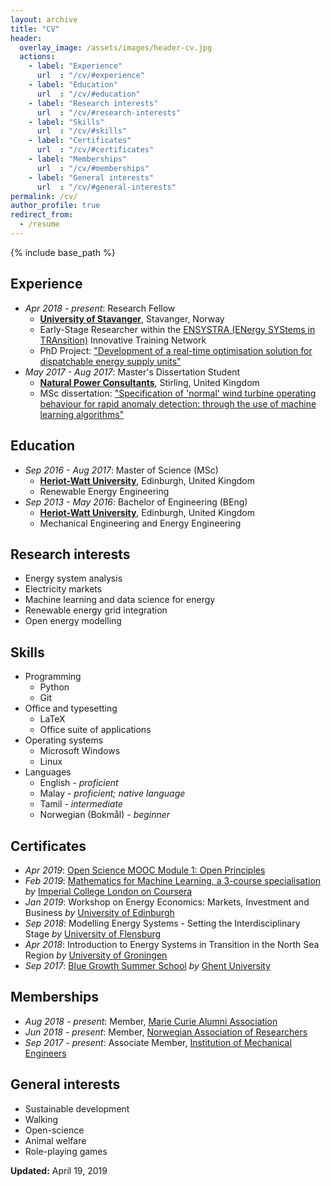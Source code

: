 ```yaml
---
layout: archive
title: "CV"
header:
  overlay_image: /assets/images/header-cv.jpg
  actions:
    - label: "Experience"
      url  : "/cv/#experience"
    - label: "Education"
      url  : "/cv/#education" 
    - label: "Research interests"
      url  : "/cv/#research-interests" 
    - label: "Skills"
      url  : "/cv/#skills" 
    - label: "Certificates"
      url  : "/cv/#certificates" 
    - label: "Memberships"
      url  : "/cv/#memberships"
    - label: "General interests"
      url  : "/cv/#general-interests" 
permalink: /cv/
author_profile: true
redirect_from:
  - /resume
---
```


{% include base_path %}

## Experience

* *Apr 2018 - present*: Research Fellow
  * [**University of Stavanger**](https://www.uis.no/), Stavanger, Norway
  * Early-Stage Researcher within the [ENSYSTRA (ENergy SYStems in TRAnsition)](https://ensystra.eu/) Innovative Training Network
  * PhD Project: ["Development of a real-time optimisation solution for dispatchable energy supply units"](https://ensystra.eu/nithiya-streethran/)
* *May 2017 - Aug 2017*: Master's Dissertation Student
  * [**Natural Power Consultants**](https://www.naturalpower.com/), Stirling, United Kingdom
  * MSc dissertation: ["Specification of 'normal' wind turbine operating behaviour for rapid anomaly detection: through the use of machine learning algorithms"](https://github.com/nmstreethran/WindTurbineClassification)

## Education

* *Sep 2016 - Aug 2017*: Master of Science (MSc)
  * [**Heriot-Watt University**](https://www.hw.ac.uk/), Edinburgh, United Kingdom
  * Renewable Energy Engineering
* *Sep 2013 - May 2016*: Bachelor of Engineering (BEng)
  * [**Heriot-Watt University**](https://www.hw.ac.uk/), Edinburgh, United Kingdom
  * Mechanical Engineering and Energy Engineering

## Research interests

* Energy system analysis
* Electricity markets
* Machine learning and data science for energy
* Renewable energy grid integration
* Open energy modelling

## Skills

* Programming
  * Python
  * Git
* Office and typesetting
  * LaTeX
  * Office suite of applications
* Operating systems
  * Microsoft Windows
  * Linux
* Languages
  * English - *proficient*
  * Malay - *proficient; native language*
  * Tamil - *intermediate*
  * Norwegian (Bokmål) - *beginner*

## Certificates

* *Apr 2019*: [Open Science MOOC Module 1: Open Principles](https://eliademy.com/cert/51789a843b13a9e9fc1dd4b73003641a.html)
* *Feb 2019*: [Mathematics for Machine Learning, a 3-course specialisation](https://www.coursera.org/account/accomplishments/specialization/G2PWUQQKSCX9) *by* [Imperial College London on Coursera](https://www.coursera.org/imperial)
* *Jan 2019*: Workshop on Energy Economics: Markets, Investment and Business *by* [University of Edinburgh](https://www.ed.ac.uk/)
* *Sep 2018*: Modelling Energy Systems - Setting the Interdisciplinary Stage *by* [University of Flensburg](https://www.uni-flensburg.de/en/)
* *Apr 2018*: Introduction to Energy Systems in Transition in the North Sea Region *by* [University of Groningen](https://www.rug.nl/)
* *Sep 2017*: [Blue Growth Summer School](http://www.bluegrowth.ugent.be/summerschool/) *by* [Ghent University](https://www.ugent.be/)

## Memberships

* *Aug 2018 - present*: Member, [Marie Curie Alumni Association](https://www.mariecuriealumni.eu/)
* *Jun 2018 - present*: Member, [Norwegian Association of Researchers](https://www.forskerforbundet.no/english/)
* *Sep 2017 - present*: Associate Member, [Institution of Mechanical Engineers](http://www.imeche.org/)

## General interests

* Sustainable development
* Walking
* Open-science
* Animal welfare
* Role-playing games

<i class="fas fa-fw fa-calendar-alt"></i> **Updated:** <time datetime="2019-04-19T00:00:00+02:00">April 19, 2019</time>